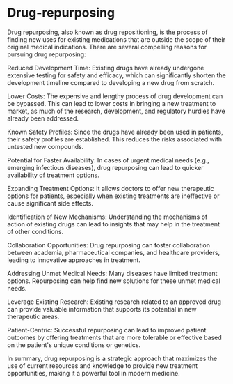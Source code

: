 # Drug-repurposing


Drug repurposing, also known as drug repositioning, is the process of finding new uses for existing medications that are outside the scope of their original medical indications. There are several compelling reasons for pursuing drug repurposing:

Reduced Development Time: Existing drugs have already undergone extensive testing for safety and efficacy, which can significantly shorten the development timeline compared to developing a new drug from scratch.

Lower Costs: The expensive and lengthy process of drug development can be bypassed. This can lead to lower costs in bringing a new treatment to market, as much of the research, development, and regulatory hurdles have already been addressed.

Known Safety Profiles: Since the drugs have already been used in patients, their safety profiles are established. This reduces the risks associated with untested new compounds.

Potential for Faster Availability: In cases of urgent medical needs (e.g., emerging infectious diseases), drug repurposing can lead to quicker availability of treatment options.

Expanding Treatment Options: It allows doctors to offer new therapeutic options for patients, especially when existing treatments are ineffective or cause significant side effects.

Identification of New Mechanisms: Understanding the mechanisms of action of existing drugs can lead to insights that may help in the treatment of other conditions.

Collaboration Opportunities: Drug repurposing can foster collaboration between academia, pharmaceutical companies, and healthcare providers, leading to innovative approaches in treatment.

Addressing Unmet Medical Needs: Many diseases have limited treatment options. Repurposing can help find new solutions for these unmet medical needs.

Leverage Existing Research: Existing research related to an approved drug can provide valuable information that supports its potential in new therapeutic areas.

Patient-Centric: Successful repurposing can lead to improved patient outcomes by offering treatments that are more tolerable or effective based on the patient's unique conditions or genetics.


In summary, drug repurposing is a strategic approach that maximizes the use of current resources and knowledge to provide new treatment opportunities, making it a powerful tool in modern medicine.
